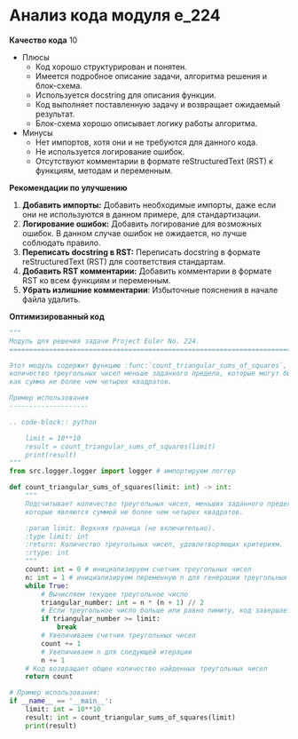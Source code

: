# Анализ кода модуля e_224

**Качество кода**
10
- Плюсы
    - Код хорошо структурирован и понятен.
    - Имеется подробное описание задачи, алгоритма решения и блок-схема.
    - Используется docstring для описания функции.
    - Код выполняет поставленную задачу и возвращает ожидаемый результат.
    - Блок-схема хорошо описывает логику работы алгоритма.
- Минусы
    - Нет импортов, хотя они и не требуются для данного кода.
    - Не используется логирование ошибок.
    - Отсутствуют комментарии в формате reStructuredText (RST) к функциям, методам и переменным.

**Рекомендации по улучшению**

1.  **Добавить импорты:** Добавить необходимые импорты, даже если они не используются в данном примере, для стандартизации.
2.  **Логирование ошибок:** Добавить логирование для возможных ошибок. В данном случае ошибок не ожидается, но лучше соблюдать правило.
3.  **Переписать docstring в RST:** Переписать docstring в формате reStructuredText (RST) для соответствия стандартам.
4.  **Добавить RST комментарии:** Добавить комментарии в формате RST ко всем функциям и переменным.
5.  **Убрать излишние комментарии**: Избыточные пояснения в начале файла удалить.

**Оптимизированный код**

```python
"""
Модуль для решения задачи Project Euler No. 224.
=========================================================================================

Этот модуль содержит функцию :func:`count_triangular_sums_of_squares`, которая вычисляет
количество треугольных чисел меньше заданного предела, которые могут быть представлены
как сумма не более чем четырех квадратов.

Пример использования
--------------------

.. code-block:: python

    limit = 10**10
    result = count_triangular_sums_of_squares(limit)
    print(result)
"""
from src.logger.logger import logger # импортируем логгер

def count_triangular_sums_of_squares(limit: int) -> int:
    """
    Подсчитывает количество треугольных чисел, меньших заданного предела,
    которые являются суммой не более чем четырех квадратов.

    :param limit: Верхняя граница (не включительно).
    :type limit: int
    :return: Количество треугольных чисел, удовлетворяющих критериям.
    :rtype: int
    """
    count: int = 0 # инициализируем счетчик треугольных чисел
    n: int = 1 # инициализируем переменную n для генерации треугольных чисел
    while True:
        # Вычисляем текущее треугольное число
        triangular_number: int = n * (n + 1) // 2
        # Если треугольное число больше или равно лимиту, код завершает цикл
        if triangular_number >= limit:
            break
        # Увеличиваем счетчик треугольных чисел
        count += 1
        # Увеличиваем n для следующей итерации
        n += 1
    # Код возвращает общее количество найденных треугольных чисел
    return count

# Пример использования:
if __name__ == '__main__':
    limit: int = 10**10
    result: int = count_triangular_sums_of_squares(limit)
    print(result)
```